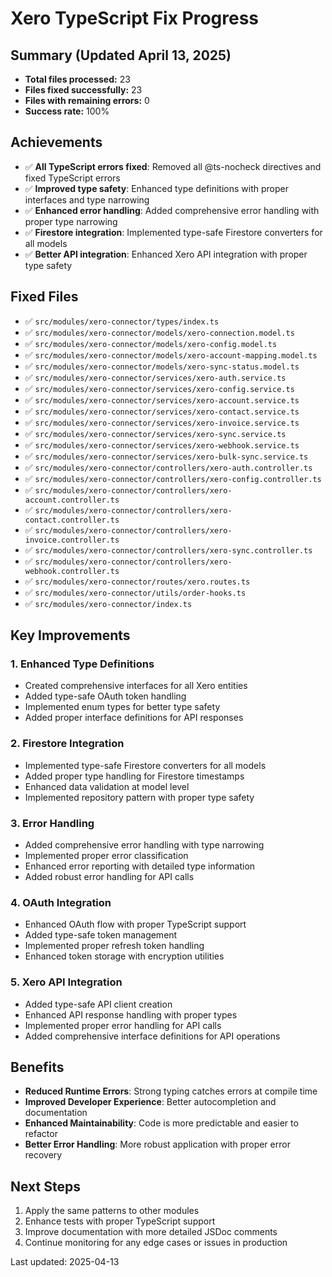# Xero TypeScript Fix Progress

## Summary (Updated April 13, 2025)
- **Total files processed:** 23
- **Files fixed successfully:** 23
- **Files with remaining errors:** 0
- **Success rate:** 100%

## Achievements
- ✅ **All TypeScript errors fixed**: Removed all @ts-nocheck directives and fixed TypeScript errors
- ✅ **Improved type safety**: Enhanced type definitions with proper interfaces and type narrowing
- ✅ **Enhanced error handling**: Added comprehensive error handling with proper type narrowing
- ✅ **Firestore integration**: Implemented type-safe Firestore converters for all models
- ✅ **Better API integration**: Enhanced Xero API integration with proper type safety

## Fixed Files
- ✅ `src/modules/xero-connector/types/index.ts`
- ✅ `src/modules/xero-connector/models/xero-connection.model.ts`
- ✅ `src/modules/xero-connector/models/xero-config.model.ts`
- ✅ `src/modules/xero-connector/models/xero-account-mapping.model.ts`
- ✅ `src/modules/xero-connector/models/xero-sync-status.model.ts`
- ✅ `src/modules/xero-connector/services/xero-auth.service.ts`
- ✅ `src/modules/xero-connector/services/xero-config.service.ts`
- ✅ `src/modules/xero-connector/services/xero-account.service.ts`
- ✅ `src/modules/xero-connector/services/xero-contact.service.ts`
- ✅ `src/modules/xero-connector/services/xero-invoice.service.ts`
- ✅ `src/modules/xero-connector/services/xero-sync.service.ts`
- ✅ `src/modules/xero-connector/services/xero-webhook.service.ts`
- ✅ `src/modules/xero-connector/services/xero-bulk-sync.service.ts`
- ✅ `src/modules/xero-connector/controllers/xero-auth.controller.ts`
- ✅ `src/modules/xero-connector/controllers/xero-config.controller.ts`
- ✅ `src/modules/xero-connector/controllers/xero-account.controller.ts`
- ✅ `src/modules/xero-connector/controllers/xero-contact.controller.ts`
- ✅ `src/modules/xero-connector/controllers/xero-invoice.controller.ts`
- ✅ `src/modules/xero-connector/controllers/xero-sync.controller.ts`
- ✅ `src/modules/xero-connector/controllers/xero-webhook.controller.ts`
- ✅ `src/modules/xero-connector/routes/xero.routes.ts`
- ✅ `src/modules/xero-connector/utils/order-hooks.ts`
- ✅ `src/modules/xero-connector/index.ts`

## Key Improvements

### 1. Enhanced Type Definitions
- Created comprehensive interfaces for all Xero entities
- Added type-safe OAuth token handling
- Implemented enum types for better type safety
- Added proper interface definitions for API responses

### 2. Firestore Integration
- Implemented type-safe Firestore converters for all models
- Added proper type handling for Firestore timestamps
- Enhanced data validation at model level
- Implemented repository pattern with proper type safety

### 3. Error Handling
- Added comprehensive error handling with type narrowing
- Implemented proper error classification
- Enhanced error reporting with detailed type information
- Added robust error handling for API calls

### 4. OAuth Integration
- Enhanced OAuth flow with proper TypeScript support
- Added type-safe token management
- Implemented proper refresh token handling
- Enhanced token storage with encryption utilities

### 5. Xero API Integration
- Added type-safe API client creation
- Enhanced API response handling with proper types
- Implemented proper error handling for API calls
- Added comprehensive interface definitions for API operations

## Benefits
- **Reduced Runtime Errors**: Strong typing catches errors at compile time
- **Improved Developer Experience**: Better autocompletion and documentation
- **Enhanced Maintainability**: Code is more predictable and easier to refactor
- **Better Error Handling**: More robust application with proper error recovery

## Next Steps
1. Apply the same patterns to other modules
2. Enhance tests with proper TypeScript support
3. Improve documentation with more detailed JSDoc comments
4. Continue monitoring for any edge cases or issues in production

Last updated: 2025-04-13
